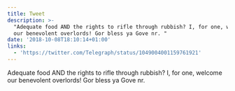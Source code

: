 ```yaml
---
title: Tweet
description: >-
  "Adequate food AND the rights to rifle through rubbish? I, for one, welcome
  our benevolent overlords! Gor bless ya Gove nr. "
date: '2018-10-08T18:10:14+01:00'
links:
  - 'https://twitter.com/Telegraph/status/1049004001159761921'
---
```

Adequate food AND the rights to rifle through rubbish? I, for one, welcome our benevolent overlords! Gor bless ya Gove nr. 
